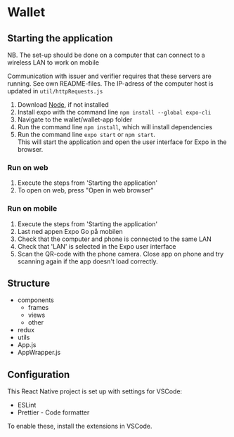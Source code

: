 # Wallet

## Starting the application

NB. The set-up should be done on a computer that can connect to a wireless LAN to work on mobile

Communication with issuer and verifier requires that these servers are running. See own README-files. The IP-adress of the computer host is updated in `util/httpRequests.js`

1. Download [Node](https://nodejs.org/en/), if not installed
2. Install expo with the command line `npm install --global expo-cli`
3. Navigate to the wallet/wallet-app folder
4. Run the command line `npm install`, which will install dependencies
5. Run the command line `expo start` or `npm start`.  
   This will start the application and open the user interface for Expo in the browser.

### Run on web

1. Execute the steps from 'Starting the application'
2. To open on web, press "Open in web browser"

### Run on mobile

1. Execute the steps from 'Starting the application'
2. Last ned appen Expo Go på mobilen
3. Check that the computer and phone is connected to the same LAN
4. Check that 'LAN' is selected in the Expo user interface
5. Scan the QR-code with the phone camera. Close app on phone and try scanning again if the app doesn't load correctly.

## Structure

-   components
    -   frames
    -   views
    -   other
-   redux
-   utils
-   App.js
-   AppWrapper.js

## Configuration

This React Native project is set up with settings for VSCode:

-   ESLint
-   Prettier - Code formatter

To enable these, install the extensions in VSCode.
